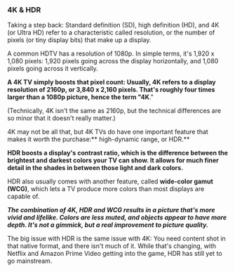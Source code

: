 ### **4K & HDR**

Taking a step back: Standard definition \(SD\), high definition \(HD\), and 4K \(or Ultra HD\) refer to a characteristic called resolution, or the number of pixels \(or tiny display bits\) that make up a display.

A common HDTV has a resolution of 1080p. In simple terms, it's 1,920 x 1,080 pixels: 1,920 pixels going across the display horizontally, and 1,080 pixels going across it vertically.

**A 4K TV simply boosts that pixel count: Usually, 4K refers to a display resolution of 2160p, or 3,840 x 2,160 pixels. That's roughly four times larger than a 1080p picture, hence the term "4K**."

\(Technically, 4K isn't the same as 2160p, but the technical differences are so minor that it doesn't really matter.\)

4K may not be all that, but 4K TVs do have one important feature that makes it worth the purchase:** high-dynamic range, or HDR.**

**HDR boosts a display's contrast ratio, which is the difference between the brightest and darkest colors your TV can show. It allows for much finer detail in the shades in between those light and dark colors.**

HDR also usually comes with another feature, called **wide-color gamut \(WCG\)**, which lets a TV produce more colors than most displays are capable of.

_**The combination of 4K, HDR and WCG results in a picture that's more vivid and lifelike. Colors are less muted, and objects appear to have more depth. It's not a gimmick, but a real improvement to picture quality.**_

The big issue with HDR is the same issue with 4K: You need content shot in that native format, and there isn't much of it. While that's changing, with Netflix and Amazon Prime Video getting into the game, HDR has still yet to go mainstream.



